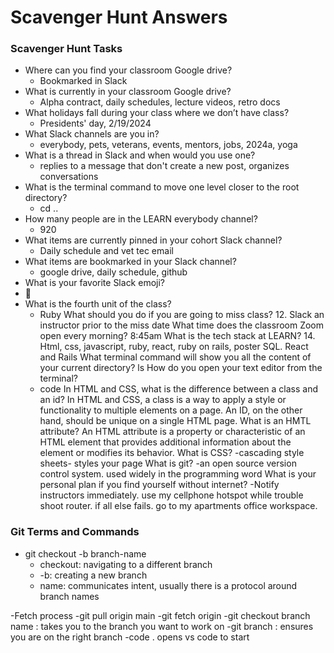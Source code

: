# Scavenger Hunt Answers

### Scavenger Hunt Tasks

- Where can you find your classroom Google drive?
  - Bookmarked in Slack
- What is currently in your classroom Google drive?
  - Alpha contract, daily schedules, lecture videos, retro docs
- What holidays fall during your class where we don’t have class?
  - Presidents' day, 2/19/2024
- What Slack channels are you in?
  - everybody, pets, veterans, events, mentors, jobs, 2024a, yoga
- What is a thread in Slack and when would you use one?
  - replies to a message that don't create a new post, organizes conversations
- What is the terminal command to move one level closer to the root directory?
  - cd ..
- How many people are in the LEARN everybody channel?
  - 920
- What items are currently pinned in your cohort Slack channel?
  - Daily schedule and vet tec email
- What items are bookmarked in your Slack channel?
  - google drive, daily schedule, github
- What is your favorite Slack emoji?
- 🫠
- What is the fourth unit of the class?
  - Ruby
    What should you do if you are going to miss class? 12. Slack an instructor prior to the miss date
    What time does the classroom Zoom open every morning? 8:45am
    What is the tech stack at LEARN? 14. Html, css, javascript, ruby, react, ruby on rails, poster SQL.
    React and Rails
    What terminal command will show you all the content of your current directory? ls
    How do you open your text editor from the terminal?
  - code
    In HTML and CSS, what is the difference between a class and an id?
    In HTML and CSS, a class is a way to apply a style or functionality to multiple elements on a page. An ID, on the other hand, should be unique on a single HTML page. 
    What is an HMTL attribute? An HTML attribute is a property or characteristic of an HTML element that provides additional information about the element or modifies its behavior.
    What is CSS? 
    -cascading style sheets- styles your page
    What is git? 
    -an open source version control system. used widely in the programming word
    What is your personal plan if you find yourself without internet? 
    -Notify instructors immediately. use my cellphone hotspot while trouble shoot router. if all else fails. go to my apartments office workspace. 

### Git Terms and Commands

- git checkout -b branch-name
  - checkout: navigating to a different branch
  - -b: creating a new branch
  - name: communicates intent, usually there is a protocol around branch names


-Fetch process
-git pull origin main 
-git fetch origin <branch name>
-git checkout branch name : takes you to the branch you want to work on
-git branch : ensures you are on the right branch
-code . opens vs code to start 